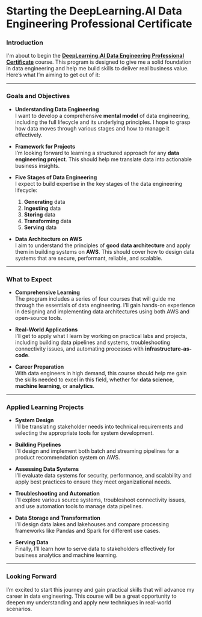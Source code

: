 # Starting the DeepLearning.AI Data Engineering Professional Certificate

### Introduction
I'm about to begin the [**DeepLearning.AI Data Engineering Professional Certificate**](https://www.coursera.org/professional-certificates/data-engineering) course. This program is designed to give me a solid foundation in data engineering and help me build skills to deliver real business value. Here’s what I’m aiming to get out of it:

---

### Goals and Objectives

- **Understanding Data Engineering**  
  I want to develop a comprehensive **mental model** of data engineering, including the full lifecycle and its underlying principles. I hope to grasp how data moves through various stages and how to manage it effectively.

- **Framework for Projects**  
  I’m looking forward to learning a structured approach for any **data engineering project**. This should help me translate data into actionable business insights.

- **Five Stages of Data Engineering**  
  I expect to build expertise in the key stages of the data engineering lifecycle:
  1. **Generating** data
  2. **Ingesting** data
  3. **Storing** data
  4. **Transforming** data
  5. **Serving** data

- **Data Architecture on AWS**  
  I aim to understand the principles of **good data architecture** and apply them in building systems on **AWS**. This should cover how to design data systems that are secure, performant, reliable, and scalable.

---

### What to Expect

- **Comprehensive Learning**  
  The program includes a series of four courses that will guide me through the essentials of data engineering. I’ll gain hands-on experience in designing and implementing data architectures using both AWS and open-source tools.

- **Real-World Applications**  
  I’ll get to apply what I learn by working on practical labs and projects, including building data pipelines and systems, troubleshooting connectivity issues, and automating processes with **infrastructure-as-code**.

- **Career Preparation**  
  With data engineers in high demand, this course should help me gain the skills needed to excel in this field, whether for **data science**, **machine learning**, or **analytics**.

---

### Applied Learning Projects

- **System Design**  
  I’ll be translating stakeholder needs into technical requirements and selecting the appropriate tools for system development.

- **Building Pipelines**  
  I’ll design and implement both batch and streaming pipelines for a product recommendation system on AWS.

- **Assessing Data Systems**  
  I’ll evaluate data systems for security, performance, and scalability and apply best practices to ensure they meet organizational needs.

- **Troubleshooting and Automation**  
  I’ll explore various source systems, troubleshoot connectivity issues, and use automation tools to manage data pipelines.

- **Data Storage and Transformation**  
  I’ll design data lakes and lakehouses and compare processing frameworks like Pandas and Spark for different use cases.

- **Serving Data**  
  Finally, I’ll learn how to serve data to stakeholders effectively for business analytics and machine learning.

---

### Looking Forward
I’m excited to start this journey and gain practical skills that will advance my career in data engineering. This course will be a great opportunity to deepen my understanding and apply new techniques in real-world scenarios.
